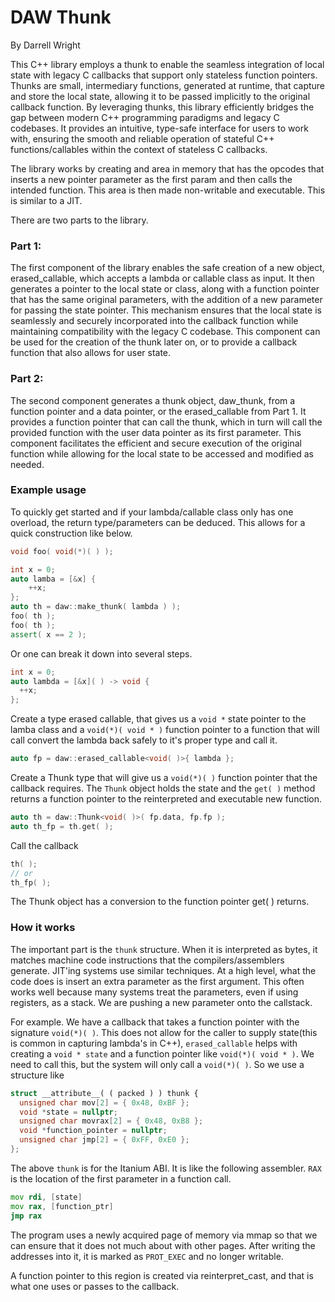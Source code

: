 # DAW Thunk

By Darrell Wright

This C++ library employs a thunk to enable the seamless integration of local state with legacy C callbacks that support only stateless function pointers.
Thunks are small, intermediary functions, generated at runtime, that capture and store the local state, allowing it to be passed implicitly to the original callback function.
By leveraging thunks, this library efficiently bridges the gap between modern C++ programming paradigms and legacy C codebases. It provides an intuitive, type-safe interface for users to work with, ensuring the smooth and reliable operation of stateful C++ functions/callables within the context of stateless C callbacks.

The library works by creating and area in memory that has the opcodes that inserts a new pointer parameter as the first param and then calls the intended function.  This area is then made non-writable and executable.  This is similar to a JIT.

There are two parts to the library.

### Part 1:
The first component of the library enables the safe creation of a new object, erased_callable, which accepts a lambda or callable class as input. It then generates a pointer to the local state or class, along with a function pointer that has the same original parameters, with the addition of a new parameter for passing the state pointer. This mechanism ensures that the local state is seamlessly and securely incorporated into the callback function while maintaining compatibility with the legacy C codebase. This component can be used for the creation of the thunk later on, or to provide a callback function that also allows for user state.

### Part 2:
The second component generates a thunk object, daw_thunk, from a function pointer and a data pointer, or the erased_callable from Part 1. It provides a function pointer that can call the thunk, which in turn will call the provided function with the user data pointer as its first parameter. This component facilitates the efficient and secure execution of the original function while allowing for the local state to be accessed and modified as needed.

### Example usage

To quickly get started and if your lambda/callable class only has one overload, the return type/parameters can be deduced.  This allows for a quick construction like below.

```cpp
void foo( void(*)( ) );

int x = 0;
auto lamba = [&x] {
    ++x;
};
auto th = daw::make_thunk( lambda ) );
foo( th );
foo( th );
assert( x == 2 );
```

Or one can break it down into several steps.
```cpp
int x = 0;
auto lambda = [&x]( ) -> void {
  ++x;
};
```

Create a type erased callable, that gives us a `void *` state pointer to the lamba class and a `void(*)( void * )` function pointer to a function that will call convert the lambda back safely to it's proper type and call it.

```c++
auto fp = daw::erased_callable<void( )>{ lambda };
```

Create a Thunk type that will give us a `void(*)( )` function pointer that the callback requires. The `Thunk` object holds the state and the `get( )` method returns a function pointer to the reinterpreted and executable new function.

```c++
auto th = daw::Thunk<void( )>( fp.data, fp.fp );
auto th_fp = th.get( );
```

Call the callback

```c++
th( );
// or
th_fp( );
```
The Thunk object has a conversion to the function pointer get( ) returns.

### How it works

The important part is the `thunk` structure. When it is interpreted as bytes, it matches machine code instructions that the compilers/assemblers generate. JIT'ing systems use similar techniques. At a high level, what the code does is insert an extra parameter as the first argument. This often works well because many systems treat the parameters, even if using registers, as a stack. We are pushing a new parameter onto the callstack.

For example. We have a callback that takes a function pointer with the signature `void(*)( )`. This does not allow for the caller to supply state(this is common in capturing lambda's in C++), `erased_callable` helps with creating a `void * state` and a function pointer like `void(*)( void * )`. We need to call this, but the system will only call a `void(*)( )`. So we use a structure like

```c++
struct __attribute__( ( packed ) ) thunk {
  unsigned char mov[2] = { 0x48, 0xBF };
  void *state = nullptr;
  unsigned char movrax[2] = { 0x48, 0xB8 };
  void *function_pointer = nullptr;
  unsigned char jmp[2] = { 0xFF, 0xE0 };
};
```

The above `thunk` is for the Itanium ABI. It is like the following assembler. `RAX` is the location of the first parameter in a function call.

```asm
mov rdi, [state]
mov rax, [function_ptr]
jmp rax
```

The program uses a newly acquired page of memory via mmap so that we can ensure that it does not much about with other pages. After writing the addresses into it, it is marked as `PROT_EXEC` and no longer writable.

A function pointer to this region is created via reinterpret_cast, and that is what one uses or passes to the callback.